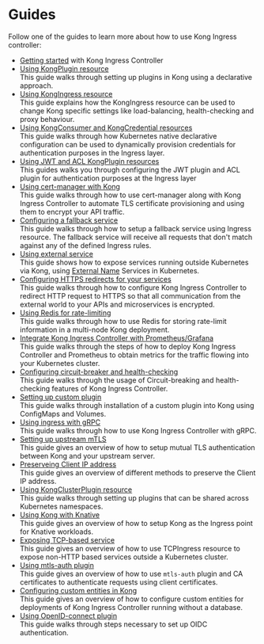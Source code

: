 # Guides

Follow one of the guides to learn more about how to use
Kong Ingress controller:

- [Getting started](getting-started.md) with Kong Ingress Controller
- [Using KongPlugin resource](using-kongplugin-resource.md)  
  This guide walks through setting up plugins in Kong using a declarative
  approach.
- [Using KongIngress resource](using-kongingress-resource.md)  
  This guide explains how the KongIngress resource can be used to change Kong
  specific settings like load-balancing, health-checking and proxy behaviour.
- [Using KongConsumer and KongCredential resources](using-consumer-credential-resource.md)  
  This guide walks through how Kubernetes native declarative configuration
  can be used to dynamically provision credentials for authentication purposes
  in the Ingress layer.
- [Using JWT and ACL KongPlugin resources](configure-acl-plugin.md)  
  This guides walks you through configuring the JWT plugin and ACL plugin for
  authentication purposes at the Ingress layer
- [Using cert-manager with Kong](cert-manager.md)  
  This guide walks through how to use cert-manager along with Kong Ingress
  Controller to automate TLS certificate provisioning and using them
  to encrypt your API traffic.
- [Configuring a fallback service](configuring-fallback-service.md)  
  This guide walks through how to setup a fallback service using Ingress
  resource. The fallback service will receive all requests that don't
  match against any of the defined Ingress rules.
- [Using external service](using-external-service.md)  
  This guide shows how to expose services running outside Kubernetes via Kong,
  using [External Name](https://kubernetes.io/docs/concepts/services-networking/service/#externalname)
  Services in Kubernetes.
- [Configuring HTTPS redirects for your services](configuring-https-redirect.md)  
  This guide walks through how to configure Kong Ingress Controller to
  redirect HTTP request to HTTPS so that all communication
  from the external world to your APIs and microservices is encrypted.
- [Using Redis for rate-limiting](redis-rate-limiting.md)  
  This guide walks through how to use Redis for storing rate-limit information
  in a multi-node Kong deployment.
- [Integrate Kong Ingress Controller with Prometheus/Grafana](prometheus-grafana.md)  
  This guide walks through the steps of how to deploy Kong Ingress Controller
  and Prometheus to obtain metrics for the traffic flowing into your
  Kubernetes cluster.
- [Configuring circuit-breaker and health-checking](configuring-health-checks.md)  
  This guide walks through the usage of Circuit-breaking and health-checking
  features of Kong Ingress Controller.
- [Setting up custom plugin](setting-up-custom-plugins.md)  
  This guide walks through
  installation of a custom plugin into Kong using
  ConfigMaps and Volumes.
- [Using ingress with gRPC](using-ingress-with-grpc.md)  
  This guide walks through how to use Kong Ingress Controller with gRPC.
- [Setting up upstream mTLS](upstream-mtls.md)  
  This guide gives an overview of how to setup mutual TLS authentication
  between Kong and your upstream server.
- [Preserveing Client IP address](preserve-client-ip.md)  
  This guide gives an overview of different methods to preserve the Client
  IP address.
- [Using KongClusterPlugin resource](using-kongclusterplugin-resource.md)  
  This guide walks through setting up plugins that can be shared across
  Kubernetes namespaces.
- [Using Kong with Knative](using-kong-with-knative.md)  
  This guide gives an overview of how to setup Kong as the Ingress point
  for Knative workloads.
- [Exposing TCP-based service](using-tcpingress.md)  
  This guide gives an overview of how to use TCPIngress resource to expose
  non-HTTP based services outside a Kubernetes cluster.
- [Using mtls-auth plugin](using-mtls-auth-plugin.md)  
  This guide gives an overview of how to use `mtls-auth` plugin and CA
  certificates to authenticate requests using client certificates.
- [Configuring custom entities in Kong](configuring-custom-entities.md)  
  This guide gives an overview of how to configure custom entities for
  deployments of Kong Ingress Controller running without a database.
- [Using OpenID-connect plugin](using-oidc-plugin.md)  
  This guide walks through steps necessary to set up OIDC authentication.

